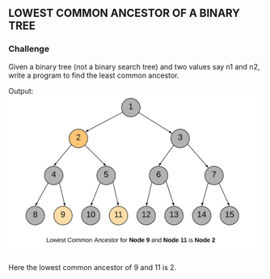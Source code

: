 ## LOWEST COMMON ANCESTOR OF A BINARY TREE

### Challenge
Given a binary tree (not a binary search tree) and two values say n1 and n2, write a program to find the least common ancestor.

Output:
	 ![](pattern.png) 

Here the lowest common ancestor of 9 and 11 is 2.


